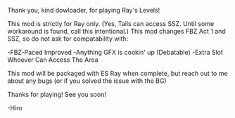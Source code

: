 Thank you, kind dowloader, for playing Ray's Levels!

This mod is strictly for Ray only. (Yes, Tails can access SSZ. Until some workaround is found,
call this intentional.)
This mod changes FBZ Act 1 and SSZ, so do not ask for compatability
with:

-FBZ-Paced Improved
-Anything GFX is cookin' up (Debatable)
-Extra Slot Whoever Can Access The Area

This mod will be packaged with ES Ray when complete, but reach out to me about any bugs
(or if you solved the issue with the BG)


Thanks for playing! See you soon!

-Hiro
